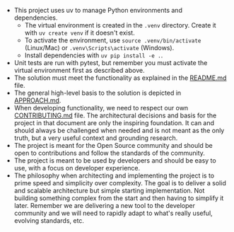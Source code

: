 - This project uses uv to manage Python environments and dependencies.
    - The virtual environment is created in the `.venv` directory. Create it with `uv create venv` if it doesn't exist.
    - To activate the environment, use `source .venv/bin/activate` (Linux/Mac) or `.venv\Scripts\activate` (Windows).
    - Install dependencies with `uv pip install -e .`.
- Unit tests are run with pytest, but remember you must activate the virtual environment first as described above.
- The solution must meet the functionality as explained in the [README.md](README.md) file.
- The general high-level basis to the solution is depicted in [APPROACH.md](../../APPROACH.md). 
- When developing functionality, we need to respect our own [CONTRIBUTING.md](../../CONTRIBUTING.md) file.
The architectural decisions and basis for the project in that document are only the inspiring foundation. It can and should always be challenged when needed and is not meant as the only truth, but a very useful context and grounding research.
- The project is meant for the Open Source community and should be open to contributions and follow the standards of the community.
- The project is meant to be used by developers and should be easy to use, with a focus on developer experience.
- The philosophy when architecting and implementing the project is to prime speed and simplicity over complexity. The goal is to deliver a solid and scalable architecture but simple starting implementation. Not building something complex from the start and then having to simplify it later. Remember we are delivering a new tool to the developer community and we will need to rapidly adapt to what's really useful, evolving standards, etc. 